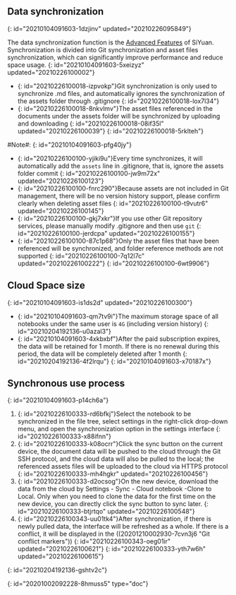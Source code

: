 ## Data synchronization
{: id="20210104091603-1dzjinv" updated="20210226095849"}

The data synchronization function is the [Advanced Features](https://b3log.org/siyuan/en/advanced_features.html) of SiYuan. Synchronization is divided into Git synchronization and asset files synchronization, which can significantly improve performance and reduce space usage.
{: id="20210104091603-5xeizyz" updated="20210226100002"}

* {: id="20210226100018-izpvokp"}Git synchronization is only used to synchronize .md files, and automatically ignores the synchronization of the assets folder through .gitignore
  {: id="20210226100018-lox7l34"}
* {: id="20210226100018-8nkvlmv"}The asset files referenced in the documents under the assets folder will be synchronized by uploading and downloading
  {: id="20210226100018-08if35l" updated="20210226100039"}
{: id="20210226100018-5rklteh"}

#Note#:
{: id="20210104091603-pfg40jy"}

* {: id="20210226100100-yjiki9u"}Every time synchronizes, it will automatically add the `assets` line in .gitignore, that is, ignore the assets folder commit
  {: id="20210226100100-jw9m72x" updated="20210226100123"}
* {: id="20210226100100-fnrc290"}Because assets are not included in Git management, there will be no version history support, please confirm clearly when deleting asset files
  {: id="20210226100100-t9vutr6" updated="20210226100145"}
* {: id="20210226100100-gkj7xkr"}If you use other Git repository services, please manually modify .gitignore and then use `git`
  {: id="20210226100100-jerdcpa" updated="20210226100155"}
* {: id="20210226100100-87c1p68"}Only the asset files that have been referenced will be synchronized, and folder reference methods are not supported
  {: id="20210226100100-7q12l7c" updated="20210226100222"}
{: id="20210226100100-6wt9906"}

## Cloud Space size
{: id="20210104091603-is1ds2d" updated="20210226100300"}

* {: id="20210104091603-qm7tv9i"}The maximum storage space of all notebooks under the same user is `4G` (including version history)
  {: id="20210204192136-u0azal3"}
* {: id="20210104091603-4xkbxbf"}After the paid subscription expires, the data will be retained for 1 month. If there is no renewal during this period, the data will be completely deleted after 1 month
  {: id="20210204192136-4f2lrqu"}
{: id="20210104091603-x70187x"}

## Synchronous use process
{: id="20210104091603-p14ch6a"}

1. {: id="20210226100333-rd6bfkj"}Select the notebook to be synchronized in the file tree, select settings in the right-click drop-down menu, and open the synchronization option in the settings interface
   {: id="20210226100333-x88ifnn"}
2. {: id="20210226100333-k08ocrr"}Click the sync button on the current device, the document data will be pushed to the cloud through the Git SSH protocol, and the cloud data will also be pulled to the local; the referenced assets files will be uploaded to the cloud via HTTPS protocol
   {: id="20210226100333-mh4hgkr" updated="20210226100456"}
3. {: id="20210226100333-d2ocsog"}On the new device, download the data from the cloud by Settings - Sync - Cloud notebook -Clone to Local. Only when you need to clone the data for the first time on the new device, you can directly click the sync button to sync later.
   {: id="20210226100333-btjrtqo" updated="20210226100548"}
4. {: id="20210226100343-uu01tk4"}After synchronization, if there is newly pulled data, the interface will be refreshed as a whole. If there is a conflict, it will be displayed in the ((20201210002930-7cvn3j6 "Git conflict markers"))
   {: id="20210226100343-oeg01ir" updated="20210226100621"}
{: id="20210226100333-yth7w6h" updated="20210226100615"}

{: id="20210204192136-gshtv2c"}


{: id="20201002092228-8hmuss5" type="doc"}

